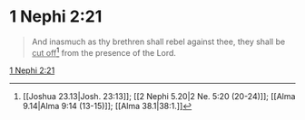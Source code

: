 # 1 Nephi 2:21

> And inasmuch as thy brethren shall rebel against thee, they shall be <u>cut off</u>[^a] from the presence of the Lord.

[1 Nephi 2:21](https://www.churchofjesuschrist.org/study/scriptures/bofm/1-ne/2?lang=eng&id=p21#p21)


[^a]: [[Joshua 23.13|Josh. 23:13]]; [[2 Nephi 5.20|2 Ne. 5:20 (20-24)]]; [[Alma 9.14|Alma 9:14 (13-15)]]; [[Alma 38.1|38:1.]]

